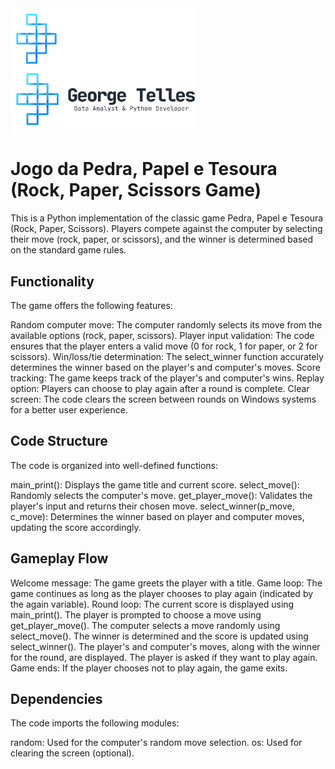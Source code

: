 <div>
  <img src="https://raw.githubusercontent.com/GeorgeTelles/georgetelles/f69531ec6b293b5148563588a764c010015d315e/logo_clara.png" alt="logo clara" width="300" style="display: inline-block; vertical-align: top; margin-right: 10px;">
  <img src="https://raw.githubusercontent.com/GeorgeTelles/georgetelles/f69531ec6b293b5148563588a764c010015d315e/logo_dark.png" alt="logo dark" width="300" style="display: inline-block; vertical-align: top;">
</div>

# Jogo da Pedra, Papel e Tesoura (Rock, Paper, Scissors Game)

This is a Python implementation of the classic game Pedra, Papel e Tesoura (Rock, Paper, Scissors). Players compete against the computer by selecting their move (rock, paper, or scissors), and the winner is determined based on the standard game rules.

## Functionality

The game offers the following features:

Random computer move: The computer randomly selects its move from the available options (rock, paper, scissors).
Player input validation: The code ensures that the player enters a valid move (0 for rock, 1 for paper, or 2 for scissors).
Win/loss/tie determination: The select_winner function accurately determines the winner based on the player's and computer's moves.
Score tracking: The game keeps track of the player's and computer's wins.
Replay option: Players can choose to play again after a round is complete.
Clear screen: The code clears the screen between rounds on Windows systems for a better user experience.
## Code Structure

The code is organized into well-defined functions:

main_print(): Displays the game title and current score.
select_move(): Randomly selects the computer's move.
get_player_move(): Validates the player's input and returns their chosen move.
select_winner(p_move, c_move): Determines the winner based on player and computer moves, updating the score accordingly.
## Gameplay Flow

Welcome message: The game greets the player with a title.
Game loop: The game continues as long as the player chooses to play again (indicated by the again variable).
Round loop:
The current score is displayed using main_print().
The player is prompted to choose a move using get_player_move().
The computer selects a move randomly using select_move().
The winner is determined and the score is updated using select_winner().
The player's and computer's moves, along with the winner for the round, are displayed.
The player is asked if they want to play again.
Game ends: If the player chooses not to play again, the game exits.
## Dependencies

The code imports the following modules:

random: Used for the computer's random move selection.
os: Used for clearing the screen (optional).
